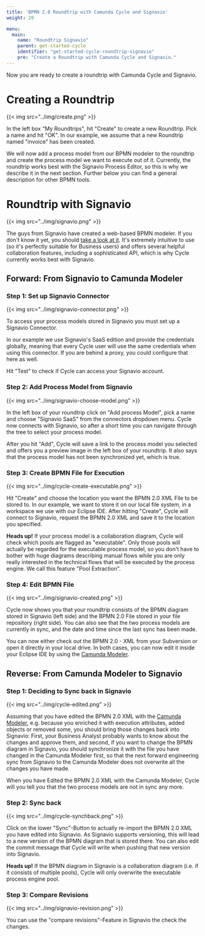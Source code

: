 ```yaml
---
title: 'BPMN 2.0 Roundtrip with Camunda Cycle and Signavio'
weight: 20

menu:
  main:
    name: "Roundtrip Signavio"
    parent: get-started-cycle
    identifier: "get-started-cycle-roundtrip-signavio"
    pre: "Create a Roundtrip with Camunda Cycle and Signavio."
---
```


Now you are ready to create a roundtrip with Camunda Cycle and Signavio.


# Creating a Roundtrip

{{< img src="../img/create.png" >}}

In the left box "My Roundtrips", hit "Create" to create a new Roundtrip. Pick a name and hit "OK". In our example, we assume that a new Roundtrip named "invoice" has been created.

We will now add a process model from our BPMN modeler to the roundtrip and create the process model we want to execute out of it. Currently, the roundtrip works best with the Signavio Process Editor, so this is why we describe it in the next section. Further below you can find a general description for other BPMN tools.


# Roundtrip with Signavio

{{< img src="../img/signavio.png" >}}

The guys from Signavio have created a web-based BPMN modeler. If you don't know it yet, you should [take a look at it](http://www.signavio.com/camunda). It's extremely intuitive to use (so it's perfectly suitable for Business users) and offers several helpful collaboration features, including a sophisticated API, which is why Cycle currently works best with Signavio.

## Forward: From Signavio to Camunda Modeler

### Step 1: Set up Signavio Connector

{{< img src="../img/signavio-connector.png" >}}

To access your process models stored in Signavio you must set up a Signavio Connector.

In our example we use Signavio's SaaS edition and provide the credentials globally, meaning that every Cycle user will use the same credentials when using this connector. If you are behind a proxy, you could configure that here as well.

Hit "Test" to check if Cycle can access your Signavio account.

### Step 2: Add Process Model from Signavio

{{< img src="../img/signavio-choose-model.png" >}}

In the left box of your roundtrip click on "Add process Model", pick a name and choose "Signavio SaaS" from the connectors dropdown menu. Cycle now connects with Signavio, so after a short time you can navigate through the tree to select your process model.

After you hit "Add", Cycle will save a link to the process model you selected and offers you a preview image in the left box of your roundtrip. It also says that the process model has not been synchronized yet, which is true.

### Step 3: Create BPMN File for Execution

{{< img src="../img/cycle-create-executable.png" >}}

Hit "Create" and choose the location you want the BPMN 2.0 XML File to be stored to. In our example, we want to store it on our local file system, in a workspace we use with our Eclipse IDE. After hitting "Create", Cycle will connect to Signavio, request the BPMN 2.0 XML and save it to the location you specified.

**Heads up!** If your process model is a collaboration diagram, Cycle will check which pools are flagged as "executable". Only those pools will actually be regarded for the executable process model, so you don't have to bother with huge diagrams describing manual flows while you are only really interested in the technical flows that will be executed by the process engine. We call this feature "Pool Extraction".

### Step 4: Edit BPMN File

{{< img src="../img/signavio-created.png" >}}

Cycle now shows you that your roundtrip consists of the BPMN diagram stored in Signavio (left side) and the BPMN 2.0 File stored in your file repository (right side). You can also see that the two process models are currently in sync, and the date and time since the last sync has been made.

You can now either check out the BPMN 2.0 - XML from your Subversion or open it directly in your local drive. In both cases, you can now edit it inside your Eclipse IDE by using the [Camunda Modeler](https://camunda.org/bpmn/tool/).

## Reverse: From Camunda Modeler to Signavio

### Step 1: Deciding to Sync back in Signavio

{{< img src="../img/cycle-edited.png" >}}

Assuming that you have edited the BPMN 2.0 XML with the [Camunda Modeler](/manual/latest/installation/eclipse-plugin/), e.g. because you enriched it with execution attributes, added objects or removed some, you should bring those changes back into Signavio: First, your Business Analyst probably wants to know about the changes and approve them, and second, if you want to change the BPMN diagram in Signavio, you should synchronize it with the file you have changed in the Camunda Modeler first, so that the next forward engineering sync from Signavio to the Camunda Modeler does not overwrite all the changes you have made.

When you have Edited the BPMN 2.0 XML with the Camunda Modeler, Cycle will you tell you that the two process models are not in sync any more.

### Step 2: Sync back

{{< img src="../img/cycle-synchback.png" >}}

Click on the lower "Sync"-Button to actually re-import the BPMN 2.0 XML you have edited into Signavio. As Signavio supports versioning, this will lead to a new version of the BPMN diagram that is stored there. You can also edit the commit message that Cycle will write when pushing that new version into Signavio.

**Heads up!** If the BPMN diagram in Signavio is a collaboration diagram (i.e. if it consists of multiple pools), Cycle will only overwrite the executable process engine pool.

### Step 3: Compare Revisions

{{< img src="../img/signavio-revision.png" >}}

You can use the "compare revisions"-Feature in Signavio the check the changes.
